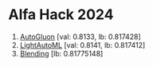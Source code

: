# Alfa Hack 2024

1. [AutoGluon](1.%20AutoGluon.ipynb) [val: 0.8133, lb: 0.817428]
2. [LightAutoML](2.%20LightAutoML.ipynb) [val: 0.8141, lb: 0.817412]
3. [Blending](3.%20Blending.ipynb) [lb: 0.81775148]
